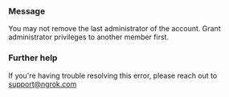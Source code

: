 
### Message
You may not remove the last administrator of the account. Grant administrator privileges to another member first.

### Further help
If you're having trouble resolving this error, please reach out to [support@ngrok.com](mailto:support@ngrok.com?subject=Help%20with%20ERR_NGROK_6602)

